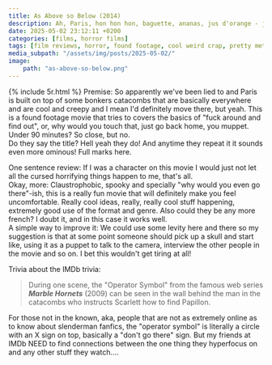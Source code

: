 ```yaml
---
title: As Above so Below (2014)
description: Ah, Paris, hon hon hon, baguette, ananas, jus d'orange - jacques cousteau, hon hon.
date: 2025-05-02 23:12:11 +0200
categories: [films, horror films]
tags: [film reviews, horror, found footage, cool weird crap, pretty metal, RRRRR, wrong place wrong face, they say the title]
media_subpath: "/assets/img/posts/2025-05-02/"
image:
    path: "as-above-so-below.png"
---
```

{% include 5r.html %}
<span class="reviewsection">Premise:</span> So apparently we've been lied to and Paris is built on top of some bonkers catacombs that are basically everywhere and are cool and creepy and I mean I'd definitely move there, but yeah. This is a found footage movie that tries to covers the basics of "fuck around and find out", or, why would you touch that, just go back home, you muppet.<br/>
<span class="reviewsection">Under 90 minutes?</span> So close, but no.<br/>
<span class="reviewsection">Do they say the title?</span> Hell yeah they do! And anytime they repeat it it sounds even more ominous! Full marks here.

<span class="reviewsection">One sentence review:</span> If I was a character on this movie I would just not let all the cursed horrifying things happen to me, that's all.<br/>
<span class="reviewsection">Okay, more:</span> Claustrophobic, spooky and specially "why would you even go there"-ish, this is a really fun movie that will definitely make you feel uncomfortable. Really cool ideas, really, really cool stuff happening, extremely good use of the format and genre. Also could they be any more french? I doubt it, and in this case it works well.<br/>
<span class="reviewsection">A simple way to improve it:</span> We could use some levity here and there so my suggestion is that at some point someone should pick up a skull and start like, using it as a puppet to talk to the camera, interview the other people in the movie and so on. I bet this wouldn't get tiring at all!

<span class="reviewsection">Trivia about the IMDb trivia:</span>
> During one scene, the "Operator Symbol" from the famous web series ***Marble Hornets*** (2009) can be seen in the wall behind the man in the catacombs who instructs Scarlett how to find Papillon.

For those not in the known, aka, people that are not as extremely online as to know about slenderman fanfics, the "operator symbol" is literally a circle with an X sign on top, basically a "don't go there" sign. But my friends at IMDb NEED to find connections between the one thing they hyperfocus on and any other stuff they watch....
